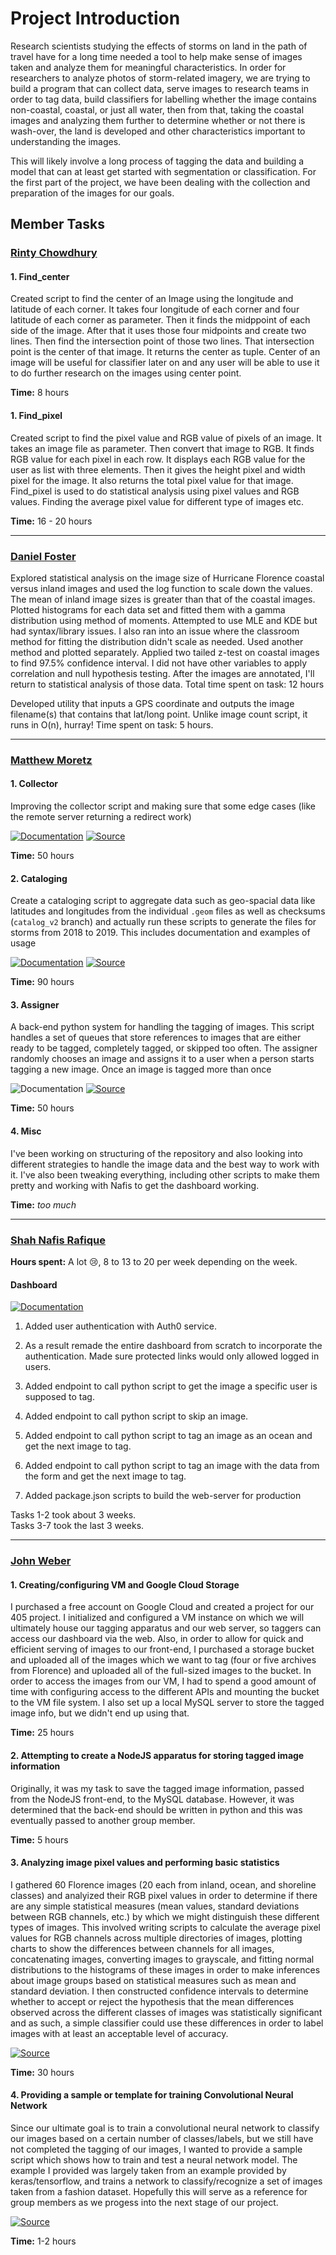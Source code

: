 # Project Introduction

Research scientists studying the effects of storms on land in the path of travel
have for a long time needed a tool to help make sense of images taken and
analyze them for meaningful characteristics. In order for researchers to analyze
photos of storm-related imagery, we are trying to build a program that can
collect data, serve images to research teams in order to tag data, build
classifiers for labelling whether the image contains non-coastal, coastal, or
just all water, then from that, taking the coastal images and analyzing them
further to determine whether or not there is wash-over, the land is developed
and other characteristics important to understanding the images.

This will likely involve a long process of tagging the data and building a model
that can at least get started with segmentation or classification. For the first
part of the project, we have been dealing with the collection and preparation of
the images for our goals.

## Member Tasks

### [**Rinty Chowdhury**](https://github.com/rintychy)  

#### 1. Find_center

Created script to find the center of an Image using the longitude and latitude of each corner. It takes four longitude of each corner and four latitude of each corner as parameter. Then it finds the midppoint of each side of the image. After that it uses those four midpoints and create two lines. Then find the intersection point of those two lines. That intersection point is the center of that image. It returns the center as tuple. Center of an image will be useful for classifier later on and any user will be able to use it to do further research on the images using center point.

**Time:** 8 hours

#### 1. Find_pixel

Created script to find the pixel value and RGB value of pixels of an image. It takes an image file as parameter. Then convert that image to RGB. It finds RGB value for each pixel in each row. It displays each RGB value for the user as list with three elements. Then it gives the height pixel and width pixel for the image. It also returns the total pixel value for that image. Find_pixel is used to do statistical analysis using pixel values and RGB values. Finding the average pixel value for different type of images etc.

**Time:** 16 - 20 hours

---

### [**Daniel Foster**](https://github.com/dlfosterbot)  

Explored statistical analysis on the image size of Hurricane Florence coastal
versus inland images and used the log function to scale down the values. The
mean of inland image sizes is greater than that of the coastal images. Plotted
histograms for each data set and fitted them with a gamma distribution using
method of moments. Attempted to use MLE and KDE but had syntax/library issues. I
also ran into an issue where the classroom method for fitting the distribution
didn't scale as needed. Used another method and plotted separately. Applied two
tailed z-test on coastal images to find 97.5% confidence interval. I did not
have other variables to apply correlation and null hypothesis testing. After the
images are annotated, I'll return to statistical analysis of those data. Total
time spent on task: 12 hours

Developed utility that inputs a GPS coordinate and outputs the image filename(s)
that contains that lat/long point. Unlike image count script, it runs in O(n),
hurray! Time spent on task: 5 hours.

---  

### [**Matthew Moretz**](https://github.com/Matmorcat)  

#### 1. Collector

Improving the collector script and making sure that some edge cases 
(like the remote server returning a redirect work)

[![Documentation](https://img.shields.io/badge/Documentation-Click%20Me-brightgreen)](
https://post-storm-imagery.readthedocs.io/en/latest/collector/)
[![Source](https://img.shields.io/badge/Source-Click%20Me-informational)](
https://github.com/UNCG-CSE/Poststorm_Imagery/tree/master/src/python/psic/collector)

**Time:** 50 hours
   
#### 2. Cataloging

Create a cataloging script to aggregate data such as geo-spacial data like latitudes and longitudes from the
individual `.geom` files as well as checksums (`catalog_v2` branch) and actually run these scripts to generate the
files for storms from 2018 to 2019. This includes documentation and examples of usage

[![Documentation](https://img.shields.io/badge/Documentation-Click%20Me-brightgreen)](
https://post-storm-imagery.readthedocs.io/en/latest/cataloging/)
[![Source](https://img.shields.io/badge/Source-Click%20Me-informational)](
https://github.com/UNCG-CSE/Poststorm_Imagery/tree/master/src/python/psic/cataloging)

**Time:** 90 hours
   
#### 3. Assigner

A back-end python system for handling the tagging of images. This script handles a set of queues that store
references to images that are either ready to be tagged, completely tagged, or skipped too often. The assigner
randomly chooses an image and assigns it to a user when a person starts tagging a new image. Once an image is tagged
more than once

![Documentation](https://img.shields.io/badge/Documentation-Not%20Added%20Yet-inactive)
[![Source](https://img.shields.io/badge/Source-Click%20Me-informational)](
https://github.com/UNCG-CSE/Poststorm_Imagery/tree/master/src/python/psic/assigner)

**Time:** 50 hours
   
   
#### 4. Misc

I've been working on structuring of the repository and also looking into different strategies to handle the image
data and the best way to work with it. I've also been tweaking everything, including other scripts to make them
pretty and working with Nafis to get the dashboard working.

**Time:** *too much*
    


---

### [**Shah Nafis Rafique**](https://github.com/ShahNafisRafique)  

**Hours spent:** A lot 😢, 8 to 13 to 20 per week depending on the week.


#### Dashboard

[![Documentation](https://img.shields.io/badge/Documentation-Click%20Me-brightgreen)](
https://post-storm-imagery.readthedocs.io/en/latest/dashboard/)

1. Added user authentication with Auth0 service.

2. As a result remade the entire dashboard from scratch to incorporate the
   authentication. Made sure protected links would only allowed logged in users.
   
3. Added endpoint to call python script to get the image a specific user is
   supposed to tag.
   
4. Added endpoint to call python script to skip an image.

5. Added endpoint to call python script to tag an image as an ocean and get the
   next image to tag.
   
6. Added endpoint to call python script to tag an image with the data from the
   form and get the next image to tag.
   
7. Added package.json scripts to build the web-server for production

Tasks 1-2 took about 3 weeks.  
Tasks 3-7 took the last 3 weeks.

---

### [**John Weber**](https://github.com/JWeb56)  
#### 1.  Creating/configuring VM and Google Cloud Storage

I purchased a free account on Google Cloud and created a project for our 405 project. 
I initialized and configured a VM instance on which we will ultimately house our tagging apparatus
and our web server, so taggers can access our dashboard via the web. Also, in order to allow for
quick and efficient serving of images to our front-end, I purchased a storage bucket and uploaded
all of the images which we want to tag (four or five archives from Florence) and uploaded all of the 
full-sized images to the bucket. In order to access the images from our VM, I had to spend
a good amount of time with configuring access to the different APIs and mounting the bucket to the 
VM file system. I also set up a local MySQL server to store the tagged image info, but we didn't end up 
using that. 
    
    
**Time:** 25 hours

#### 2.  Attempting to create a NodeJS apparatus for storing tagged image information

Originally, it was my task to save the tagged image information, passed from the NodeJS front-end,
to the MySQL database. However, it was determined that the back-end should be written in python and this was eventually
passed to another group member.
    
    
**Time:** 5 hours

#### 3.  Analyzing image pixel values and performing basic statistics

I gathered 60 Florence images (20 each from inland, ocean, and shoreline classes) and analyized their RGB
pixel values in order to determine if there are any simple statistical measures (mean values, standard deviations
between RGB channels, etc.) by which we might distinguish these different types of images.
This involved writing scripts to calculate the average pixel values for RGB channels across multiple directories
of images, plotting charts to show the differences between channels for all images, concatenating images, 
converting images to grayscale, and fitting normal distributions to the histograms of these
images in order to make inferences about image groups based on statistical measures such as mean
and standard deviation. I then constructed confidence intervals to determine whether to accept or reject the
hypothesis that the mean differences observed across the different classes of images was statistically significant
and as such, a simple classifier could use these differences in order to label images with at least an acceptable
level of accuracy.


[![Source](https://img.shields.io/badge/Source-Click%20Me-informational)](
https://github.com/UNCG-CSE/Poststorm_Imagery/tree/master/src/python/psic/stats)
    
**Time:** 30 hours

#### 4.  Providing a sample or template for training Convolutional Neural Network

Since our ultimate goal is to train a convolutional neural network to classify our images based on a certain
number of classes/labels, but we still have not completed the tagging of our images, I wanted to
provide a sample script which shows how to train and test a neural network model. The example I provided was largely
taken from an example provided by keras/tensorflow, and trains a network to classify/recognize
a set of images taken from a fashion dataset. Hopefully this will serve as a reference for group members
as we progess into the next stage of our project.


[![Source](https://img.shields.io/badge/Source-Click%20Me-informational)](
https://github.com/UNCG-CSE/Poststorm_Imagery/tree/master/src/python/psic/cnn_model)
    
**Time:** 1-2 hours


